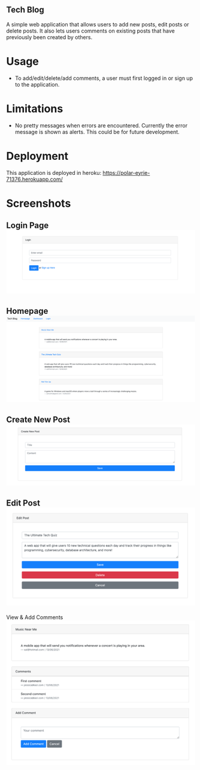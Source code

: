 ## Tech Blog
A simple web application that allows users to add new posts, edit posts or delete posts. It also lets users comments on existing posts that have previously been created by others.

# Usage
* To add/edit/delete/add comments, a user must first logged in or sign up to the application.

# Limitations
* No pretty messages when errors are encountered. Currently the error message is shown as alerts. This could be for future development.

# Deployment
This application is deployed in heroku: https://polar-eyrie-71376.herokuapp.com/

# Screenshots
Login Page
![Login](./public/images/login.png "Login")
---
Homepage
![Homepage](./public/images/homepage.png "Homepage")
---
Create New Post
![Create New](./public/images/create.png "Create New Post")
---
Edit Post
![Edit Post](./public/images/edit.png "Edit Post")
---
View & Add Comments 
![View and Add comments](./public/images/view.png "View & Add Comments")

